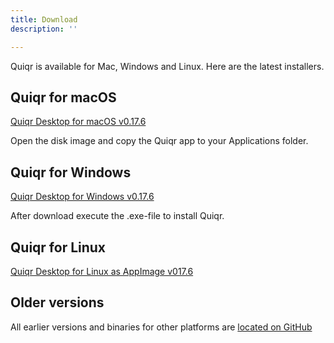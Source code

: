 ```yaml
---
title: Download
description: ''

---
```


Quiqr is available for Mac, Windows and Linux. Here are the latest installers.

## Quiqr for macOS

[Quiqr Desktop for macOS v0.17.6](https://quiqr-desktop-releases.s3.eu-west-1.amazonaws.com/quiqr_0.17.6_mac_x64.dmg)

Open the disk image and copy the Quiqr app to your Applications folder.

## Quiqr for Windows

[Quiqr Desktop for Windows v0.17.6](https://quiqr-desktop-releases.s3.eu-west-1.amazonaws.com/quiqr_0.17.6_win.exe)

After download execute the .exe-file to install Quiqr.

## Quiqr for Linux

[Quiqr Desktop for Linux as AppImage v017.6](https://quiqr-desktop-releases.s3.eu-west-1.amazonaws.com/quiqr_0.17.6_linux_x86_64.AppImage)

## Older versions

All earlier versions and binaries for other platforms are [located on GitHub](https://github.com/quiqr/quiqr-desktop/releases)
